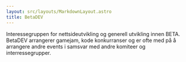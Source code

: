 ```yaml
---
layout: src/layouts/MarkdownLayout.astro
title: BetaDEV
---
```


Interessegruppen for nettsideutvikling og generell utvikling innen BETA. BetaDEV arrangerer gamejam, kode konkurranser og er ofte med på å arrangere andre events i samsvar med andre komiteer og interressegrupper.